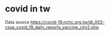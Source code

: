 # covid in tw

Data source
https://covid-19.nchc.org.tw/dt_002-csse_covid_19_daily_reports_vaccine_city2.php


